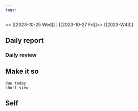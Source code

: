 ```yaml
---
tags:
---
```

<< [[2023-10-25 Wed]] | [[2023-10-27 Fri]]>>
[[2023-W43]]

## Daily report

### Daily review
## Make it so
```tasks
due today
short view
```

## Self

